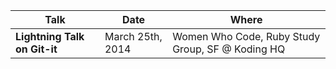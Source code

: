 | Talk | Date | Where |
| ---- | ---- | ----- |
| **Lightning Talk on Git-it** | March 25th, 2014 | Women Who Code, Ruby Study Group, SF @ Koding HQ |
